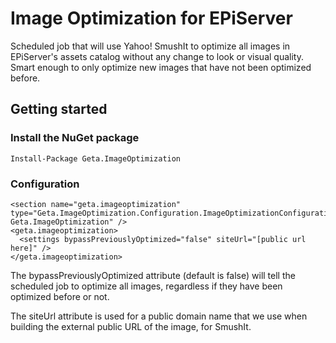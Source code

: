 Image Optimization for EPiServer
=================

Scheduled job that will use Yahoo! SmushIt to optimize all images in EPiServer's assets catalog without any change to look or visual quality. Smart enough to only optimize new images that have not been optimized before.

## Getting started

### Install the NuGet package

    Install-Package Geta.ImageOptimization

### Configuration

    <section name="geta.imageoptimization" type="Geta.ImageOptimization.Configuration.ImageOptimizationConfigurationSection, Geta.ImageOptimization" />
    <geta.imageoptimization>
      <settings bypassPreviouslyOptimized="false" siteUrl="[public url here]" />
    </geta.imageoptimization>

The bypassPreviouslyOptimized attribute (default is false) will tell the scheduled job to optimize all images, regardless if they have been optimized before or not.

The siteUrl attribute is used for a public domain name that we use when building the external public URL of the image, for SmushIt.
